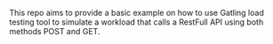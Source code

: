 This repo aims to provide a basic example on how to use Gatling load testing tool to simulate a workload that calls a RestFull API using both methods POST and GET.
